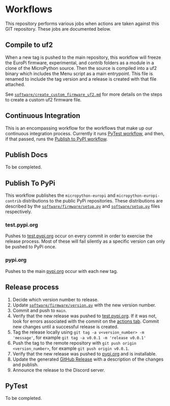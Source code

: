# Workflows

This repository performs various jobs when actions are taken against this GIT repository. These jobs are documented below.

## Compile to uf2

When a new tag is pushed to the main repository, this workflow will freeze the EuroPi firmware, experimental, and contrib folders as a module in a clone of the MicroPython source. Then the source is compiled into a uf2 binary which includes the Menu script as a main entrypoint. This file is renamed to include the tag version and a release is created with that file attached.

See  [`software/create_custom_firmware_uf2.md`](/software/create_custom_firmware_uf2.md) for more details on the steps to create a custom uf2 firmware file.

## Continuous Integration

This is an encompassing workflow for the workflows that make up our continuous integration process. Currently it runs
[PyTest workflow](#pytest), and then, if that passed, runs the [Publish to PyPI workflow](#publish-to-pypi).

## Publish Docs

To be completed.

## Publish To PyPi

This workflow publishes the `micropython-europi` and `micropython-europi-contrib` distributions to the public PyPi
repositories. These distributions are described by the [`software/firmware/setup.py`](/software/firmware/setup.py) and [`software/setup.py`](/software/setup.py) files respectively.

### test.pypi.org

Pushes to [test.pypi.org](https://test.pypi.org/project/micropython-europi/#history) occur on every commit in order to
exercise the release process. Most of these will fail silently as a specific version can only be pushed to PyPi once.

### pypi.org

Pushes to the main [pypi.org](https://pypi.org/project/micropython-europi/#history) occur with each new tag.

## Release process

1. Decide which version number to release.
1. Update [`software/firmware/version.py`](/software/firmware/version.py) with the new version number.
1. Commit and push to `main`.
1. Verify that the new release was pushed to [test.pypi.org](https://test.pypi.org/project/micropython-europi/#history). If it was not, look for errors associated with the commit on the [actions tab](https://github.com/Allen-Synthesis/EuroPi/actions). Commit new changes until a successful release is created.
1. Tag the release locally using `git tag -a v<version_number> -m 'message'`, for example `git tag -a v0.0.1 -m 'release v0.0.1'`
1. Push the tag to the remote repository with `git push origin <version_number>`, for example `git push origin v0.0.1`.
1. Verify that the new release was pushed to [pypi.org](https://pypi.org/project/micropython-europi/#history) and is installable.
1. Update the generated [GitHub Release](https://github.com/Allen-Synthesis/EuroPi/releases) with a description of the changes and publish.
1. Announce the release to the Discord server.

## PyTest

To be completed.
